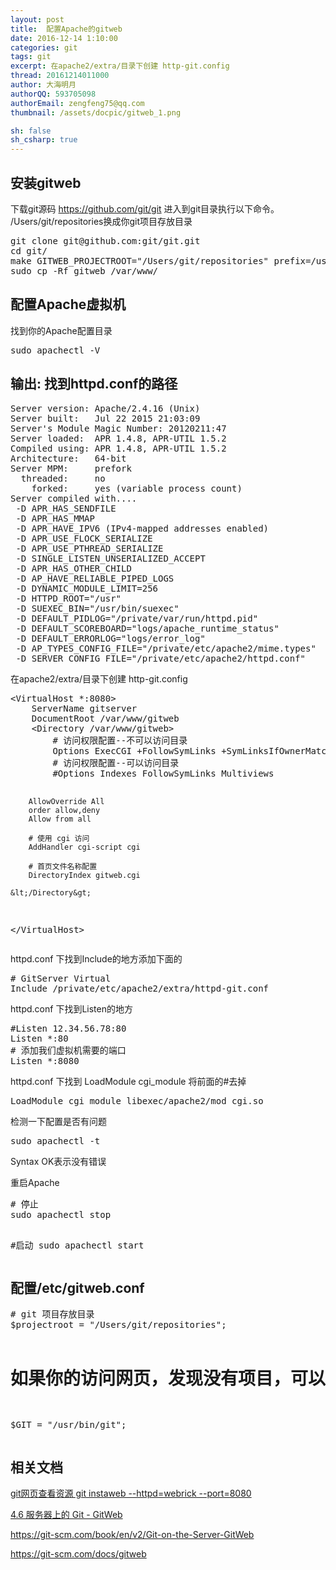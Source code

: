 ```yaml
---
layout: post
title:  配置Apache的gitweb
date: 2016-12-14 1:10:00
categories: git
tags: git
excerpt: 在apache2/extra/目录下创建 http-git.config
thread: 20161214011000
author: 大海明月
authorQQ: 593705098
authorEmail: zengfeng75@qq.com
thumbnail: /assets/docpic/gitweb_1.png

sh: false
sh_csharp: true
---
```



<h2 class="nav1">安装gitweb</h2>
<p>下载git源码 <a href="https://github.com/git/git" >https://github.com/git/git</a> 进入到git目录执行以下命令。  /Users/git/repositories换成你git项目存放目录</p>
<pre>
git clone git@github.com:git/git.git
cd git/
make GITWEB_PROJECTROOT="/Users/git/repositories" prefix=/usr gitweb
sudo cp -Rf gitweb /var/www/
</pre>
<p> </p>
<p> </p>

<h2 class="nav1">配置Apache虚拟机</h2>
<p> 找到你的Apache配置目录 </p>
<pre>
sudo apachectl -V
</pre>
<p> </p>
<p> </p>

<h2>输出: 找到httpd.conf的路径</h2>
<pre>
Server version: Apache/2.4.16 (Unix)
Server built:   Jul 22 2015 21:03:09
Server's Module Magic Number: 20120211:47
Server loaded:  APR 1.4.8, APR-UTIL 1.5.2
Compiled using: APR 1.4.8, APR-UTIL 1.5.2
Architecture:   64-bit
Server MPM:     prefork
  threaded:     no
    forked:     yes (variable process count)
Server compiled with....
 -D APR_HAS_SENDFILE
 -D APR_HAS_MMAP
 -D APR_HAVE_IPV6 (IPv4-mapped addresses enabled)
 -D APR_USE_FLOCK_SERIALIZE
 -D APR_USE_PTHREAD_SERIALIZE
 -D SINGLE_LISTEN_UNSERIALIZED_ACCEPT
 -D APR_HAS_OTHER_CHILD
 -D AP_HAVE_RELIABLE_PIPED_LOGS
 -D DYNAMIC_MODULE_LIMIT=256
 -D HTTPD_ROOT="/usr"
 -D SUEXEC_BIN="/usr/bin/suexec"
 -D DEFAULT_PIDLOG="/private/var/run/httpd.pid"
 -D DEFAULT_SCOREBOARD="logs/apache_runtime_status"
 -D DEFAULT_ERRORLOG="logs/error_log"
 -D AP_TYPES_CONFIG_FILE="/private/etc/apache2/mime.types"
 -D SERVER_CONFIG_FILE="/private/etc/apache2/httpd.conf"
</pre>
<p> </p>
<p> </p>


<p>在apache2/extra/目录下创建 http-git.config</p>
<pre>
&lt;VirtualHost *:8080&gt;
    ServerName gitserver
    DocumentRoot /var/www/gitweb
    &lt;Directory /var/www/gitweb&gt;
        # 访问权限配置--不可以访问目录
        Options ExecCGI +FollowSymLinks +SymLinksIfOwnerMatch
        # 访问权限配置--可以访问目录
        #Options Indexes FollowSymLinks Multiviews

        AllowOverride All
        order allow,deny
        Allow from all

        # 使用 cgi 访问
        AddHandler cgi-script cgi

        # 首页文件名称配置
        DirectoryIndex gitweb.cgi

    &lt;/Directory&gt;
&lt;/VirtualHost&gt;
</pre>



<p> </p>
<p> </p>



<p>httpd.conf 下找到Include的地方添加下面的</p>
<pre>
# GitServer Virtual
Include /private/etc/apache2/extra/httpd-git.conf
</pre>
<p> </p>
<p> </p>


<p>httpd.conf 下找到Listen的地方</p>
<pre>
#Listen 12.34.56.78:80
Listen *:80
# 添加我们虚拟机需要的端口
Listen *:8080 
</pre>



<p>httpd.conf 下找到 LoadModule cgi_module 将前面的#去掉</p>
<pre>
LoadModule cgi_module libexec/apache2/mod_cgi.so
</pre>
<p> </p>
<p> </p>



<p>检测一下配置是否有问题</p>
<pre>
sudo apachectl -t
</pre>

<p>Syntax OK表示没有错误</p>

<p> </p>
<p> </p>



<p>重启Apache</p>
<pre>
# 停止
sudo apachectl stop

#启动
sudo apachectl start
</pre>

<p> </p>
<p> </p>



<h2 class="nav1">配置/etc/gitweb.conf</h2>
<pre>
# git 项目存放目录
$projectroot = "/Users/git/repositories";

# 如果你的访问网页，发现没有项目，可以配置一下git程序路径
$GIT = "/usr/bin/git";
</pre>
<p> </p>
<p> </p>


<h2 class="nav1">相关文档</h2>
<p><a target="_blank" href="http://blog.ihaiu.com/git_instaweb/#content">git网页查看资源 git instaweb --httpd=webrick --port=8080</a></p>
<p><a target="_blank" href="https://git-scm.com/book/zh/v1/%E6%9C%8D%E5%8A%A1%E5%99%A8%E4%B8%8A%E7%9A%84-Git-GitWeb">4.6 服务器上的 Git - GitWeb</a></p>
<p><a target="_blank" href="https://git-scm.com/book/en/v2/Git-on-the-Server-GitWeb">https://git-scm.com/book/en/v2/Git-on-the-Server-GitWeb</a></p>
<p><a target="_blank" href="https://git-scm.com/docs/gitweb">https://git-scm.com/docs/gitweb</a></p>
<p></p>
<p></p>